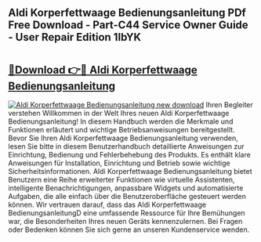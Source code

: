 ## Aldi Korperfettwaage Bedienungsanleitung PDf Free Download - Part-C44 Service Owner Guide - User Repair Edition 1IbYK

# <h2><a href="http://df4qsmn.blite.top/?on=Aldi+Korperfettwaage+Bedienungsanleitung">🔗Download 👉🔴 Aldi Korperfettwaage Bedienungsanleitung</a></h2>

[![Aldi Korperfettwaage Bedienungsanleitung new download](https://i.imgur.com/lujVjoI.png)](http://df4qsmn.blite.top/?on=Aldi+Korperfettwaage+Bedienungsanleitung)
Ihren Begleiter verstehen Willkommen in der Welt Ihres neuen Aldi Korperfettwaage Bedienungsanleitung! In diesem Handbuch werden die Merkmale und Funktionen erläutert und wichtige Betriebsanweisungen bereitgestellt. Bevor Sie Ihren Aldi Korperfettwaage Bedienungsanleitung verwenden, lesen Sie bitte in diesem Benutzerhandbuch detaillierte Anweisungen zur Einrichtung, Bedienung und Fehlerbehebung des Produkts. Es enthält klare Anweisungen für Installation, Einrichtung und Betrieb sowie wichtige Sicherheitsinformationen. Aldi Korperfettwaage Bedienungsanleitung bietet Benutzern eine Reihe erweiterter Funktionen wie virtuelle Assistenten, intelligente Benachrichtigungen, anpassbare Widgets und automatisierte Aufgaben, die alle einfach über die Benutzeroberfläche gesteuert werden können. Wir vertrauen darauf, dass das Aldi Korperfettwaage BedienungsanleitungD eine umfassende Ressource für Ihre Bemühungen war, die Besonderheiten Ihres neuen Geräts kennenzulernen. Bei Fragen oder Bedenken können Sie sich gerne an unseren Kundenservice wenden.
